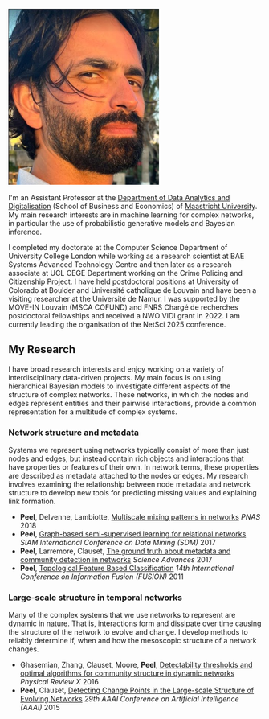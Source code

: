 ![Leto](img/leto_300.png)

I'm an Assistant Professor at the [Department of Data Analytics and Digitalisation](https://www.maastrichtuniversity.nl/research/department-data-analytics-and-digitalisation-dad) (School of Business and Economics) of [Maastricht University](https://www.maastrichtuniversity.nl/). My main research interests are in machine learning for complex networks, in particular the use of probabilistic generative models and Bayesian inference.

I completed my doctorate at the Computer Science Department of University College London while working as a research scientist at BAE Systems Advanced Technology Centre and then later as a research associate at UCL CEGE Department working on the Crime Policing and Citizenship Project. I have held postdoctoral positions at University of Colorado at Boulder and Université catholique de Louvain and have been a visiting researcher at the Université de Namur.
I was supported by the MOVE-IN Louvain (MSCA COFUND) and FNRS Chargé de recherches postdoctoral fellowships and received a NWO VIDI grant in 2022. I am currently leading the organisation of the NetSci 2025 conference.

## My Research

I have broad research interests and enjoy working on a variety of interdisciplinary data-driven projects. My main focus is on using hierarchical Bayesian models to investigate different aspects of the structure of complex networks. These networks, in which the nodes and edges represent entities and their pairwise interactions, provide a common representation for a multitude of complex systems.  

### Network structure and metadata

Systems we represent using networks typically consist of more than just nodes and edges, but instead contain rich objects and interactions that have properties or features of their own. In network terms, these properties are described as metadata attached to the nodes or edges. My research involves examining the relationship between node metadata and network structure to develop new tools for predicting missing values and explaining link formation.

- **Peel**, Delvenne, Lambiotte, [Multiscale mixing patterns in networks](https://doi.org/10.1073/pnas.1713019115) _PNAS_ 2018
- **Peel**, [Graph-based semi-supervised learning for relational networks](https://doi.org/10.1137/1.9781611974973.49) _SIAM International Conference on Data Mining (SDM)_ 2017
- **Peel**, Larremore, Clauset, [The ground truth about metadata and community detection in networks](http://advances.sciencemag.org/content/3/5/e1602548) _Science Advances_ 2017
- **Peel**, [Topological Feature Based Classification](http://ieeexplore.ieee.org/xpl/articleDetails.jsp?arnumber=5977581) _14th International Conference on Information Fusion (FUSION)_ 2011

### Large-scale structure in temporal networks

Many of the complex systems that we use networks to represent are dynamic in nature. That is, interactions form and dissipate over time causing the structure of the network to evolve and change. I develop methods to reliably determine if, when and how the mesoscopic structure of a network changes.

- Ghasemian, Zhang, Clauset, Moore, **Peel**, [Detectability thresholds and optimal algorithms for community structure in dynamic networks](http://link.aps.org/doi/10.1103/PhysRevX.6.031005) _Physical Review X_ 2016
- **Peel**, Clauset, [Detecting Change Points in the Large-scale Structure of Evolving Networks](http://www.aaai.org/ocs/index.php/AAAI/AAAI15/paper/view/9485) _29th AAAI Conference on Artificial Intelligence (AAAI)_ 2015